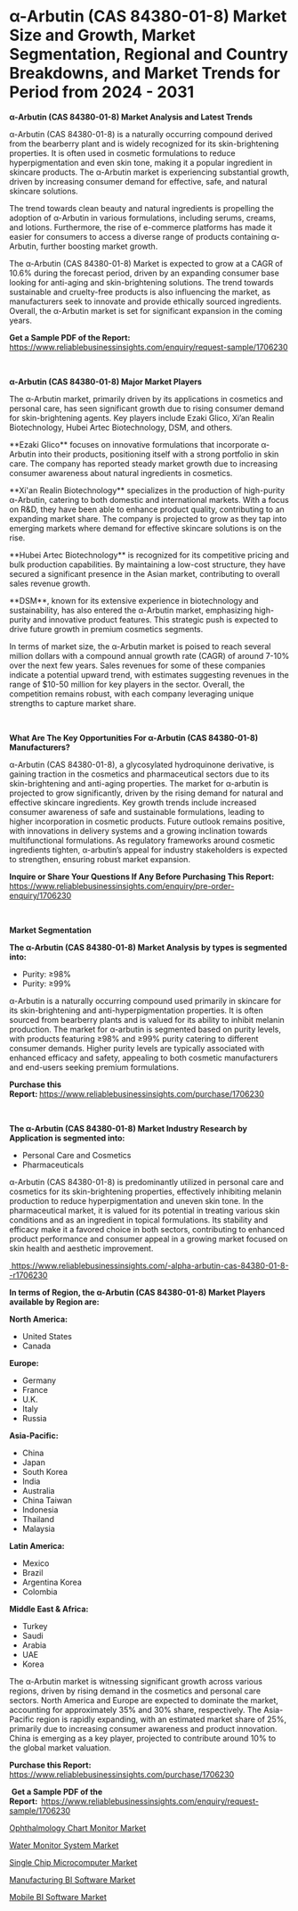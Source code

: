 <p><h1>α-Arbutin (CAS 84380-01-8) Market Size and Growth, Market Segmentation, Regional and Country Breakdowns, and Market Trends for Period from 2024 -  2031</h1></p><p><strong>α-Arbutin (CAS 84380-01-8) Market Analysis and Latest Trends</strong></p>
<p><p>α-Arbutin (CAS 84380-01-8) is a naturally occurring compound derived from the bearberry plant and is widely recognized for its skin-brightening properties. It is often used in cosmetic formulations to reduce hyperpigmentation and even skin tone, making it a popular ingredient in skincare products. The α-Arbutin market is experiencing substantial growth, driven by increasing consumer demand for effective, safe, and natural skincare solutions. </p><p>The trend towards clean beauty and natural ingredients is propelling the adoption of α-Arbutin in various formulations, including serums, creams, and lotions. Furthermore, the rise of e-commerce platforms has made it easier for consumers to access a diverse range of products containing α-Arbutin, further boosting market growth. </p><p>The α-Arbutin (CAS 84380-01-8) Market is expected to grow at a CAGR of 10.6% during the forecast period, driven by an expanding consumer base looking for anti-aging and skin-brightening solutions. The trend towards sustainable and cruelty-free products is also influencing the market, as manufacturers seek to innovate and provide ethically sourced ingredients. Overall, the α-Arbutin market is set for significant expansion in the coming years.</p></p>
<p><strong>Get a Sample PDF of the Report:&nbsp;</strong> <a href="https://www.reliablebusinessinsights.com/enquiry/request-sample/1706230?utm_campaign=1138&utm_medium=2&utm_source=Github&utm_content=ia&utm_term=21102024&utm_id=a-arbutin-cas-84380-01-8">https://www.reliablebusinessinsights.com/enquiry/request-sample/1706230</a></p>
<p>&nbsp;</p>
<p><strong>α-Arbutin (CAS 84380-01-8) Major Market Players</strong></p>
<p><p>The α-Arbutin market, primarily driven by its applications in cosmetics and personal care, has seen significant growth due to rising consumer demand for skin-brightening agents. Key players include Ezaki Glico, Xi’an Realin Biotechnology, Hubei Artec Biotechnology, DSM, and others.</p><p>**Ezaki Glico** focuses on innovative formulations that incorporate α-Arbutin into their products, positioning itself with a strong portfolio in skin care. The company has reported steady market growth due to increasing consumer awareness about natural ingredients in cosmetics.</p><p>**Xi'an Realin Biotechnology** specializes in the production of high-purity α-Arbutin, catering to both domestic and international markets. With a focus on R&D, they have been able to enhance product quality, contributing to an expanding market share. The company is projected to grow as they tap into emerging markets where demand for effective skincare solutions is on the rise.</p><p>**Hubei Artec Biotechnology** is recognized for its competitive pricing and bulk production capabilities. By maintaining a low-cost structure, they have secured a significant presence in the Asian market, contributing to overall sales revenue growth. </p><p>**DSM**, known for its extensive experience in biotechnology and sustainability, has also entered the α-Arbutin market, emphasizing high-purity and innovative product features. This strategic push is expected to drive future growth in premium cosmetics segments.</p><p>In terms of market size, the α-Arbutin market is poised to reach several million dollars with a compound annual growth rate (CAGR) of around 7-10% over the next few years. Sales revenues for some of these companies indicate a potential upward trend, with estimates suggesting revenues in the range of $10-50 million for key players in the sector. Overall, the competition remains robust, with each company leveraging unique strengths to capture market share.</p></p>
<p>&nbsp;</p>
<p><strong>What Are The Key Opportunities For α-Arbutin (CAS 84380-01-8) Manufacturers?</strong></p>
<p><p>α-Arbutin (CAS 84380-01-8), a glycosylated hydroquinone derivative, is gaining traction in the cosmetics and pharmaceutical sectors due to its skin-brightening and anti-aging properties. The market for α-arbutin is projected to grow significantly, driven by the rising demand for natural and effective skincare ingredients. Key growth trends include increased consumer awareness of safe and sustainable formulations, leading to higher incorporation in cosmetic products. Future outlook remains positive, with innovations in delivery systems and a growing inclination towards multifunctional formulations. As regulatory frameworks around cosmetic ingredients tighten, α-arbutin’s appeal for industry stakeholders is expected to strengthen, ensuring robust market expansion.</p></p>
<p><strong>Inquire or Share Your Questions If Any Before Purchasing This Report:</strong> <a href="https://www.reliablebusinessinsights.com/enquiry/pre-order-enquiry/1706230?utm_campaign=1138&utm_medium=2&utm_source=Github&utm_content=ia&utm_term=21102024&utm_id=a-arbutin-cas-84380-01-8">https://www.reliablebusinessinsights.com/enquiry/pre-order-enquiry/1706230</a></p>
<p>&nbsp;</p>
<p><strong>Market Segmentation</strong></p>
<p><strong>The α-Arbutin (CAS 84380-01-8) Market Analysis by types is segmented into:</strong></p>
<p><ul><li>Purity: ≥98%</li><li>Purity: ≥99%</li></ul></p>
<p><p>α-Arbutin is a naturally occurring compound used primarily in skincare for its skin-brightening and anti-hyperpigmentation properties. It is often sourced from bearberry plants and is valued for its ability to inhibit melanin production. The market for α-arbutin is segmented based on purity levels, with products featuring ≥98% and ≥99% purity catering to different consumer demands. Higher purity levels are typically associated with enhanced efficacy and safety, appealing to both cosmetic manufacturers and end-users seeking premium formulations.</p></p>
<p><strong>Purchase this Report:&nbsp;</strong><a href="https://www.reliablebusinessinsights.com/purchase/1706230?utm_campaign=1138&utm_medium=2&utm_source=Github&utm_content=ia&utm_term=21102024&utm_id=a-arbutin-cas-84380-01-8">https://www.reliablebusinessinsights.com/purchase/1706230</a></p>
<p>&nbsp;</p>
<p><strong>The α-Arbutin (CAS 84380-01-8) Market Industry Research by Application is segmented into:</strong></p>
<p><ul><li>Personal Care and Cosmetics</li><li>Pharmaceuticals</li></ul></p>
<p><p>α-Arbutin (CAS 84380-01-8) is predominantly utilized in personal care and cosmetics for its skin-brightening properties, effectively inhibiting melanin production to reduce hyperpigmentation and uneven skin tone. In the pharmaceutical market, it is valued for its potential in treating various skin conditions and as an ingredient in topical formulations. Its stability and efficacy make it a favored choice in both sectors, contributing to enhanced product performance and consumer appeal in a growing market focused on skin health and aesthetic improvement.</p></p>
<p><a href="https://www.reliablebusinessinsights.com/-alpha-arbutin-cas-84380-01-8--r1706230?utm_campaign=1138&utm_medium=2&utm_source=Github&utm_content=ia&utm_term=21102024&utm_id=a-arbutin-cas-84380-01-8">&nbsp;https://www.reliablebusinessinsights.com/-alpha-arbutin-cas-84380-01-8--r1706230</a></p>
<p><strong>In terms of Region, the α-Arbutin (CAS 84380-01-8) Market Players available by Region are:</strong></p>
<p>
    <p> <strong> North America: </strong>
        <ul>
            <li>United States</li>
            <li>Canada</li>
        </ul>
        </p> 
    <p> <strong> Europe: </strong>
        <ul>
            <li>Germany</li>
            <li>France</li>
            <li>U.K.</li>
            <li>Italy</li>
            <li>Russia</li>
        </ul>
        </p> 
    <p> <strong> Asia-Pacific: </strong>
        <ul>
            <li>China</li>
            <li>Japan</li>
            <li>South Korea</li>
            <li>India</li>
            <li>Australia</li>
            <li>China Taiwan</li>
            <li>Indonesia</li>
            <li>Thailand</li>
            <li>Malaysia</li>
        </ul>
        </p> 
    <p> <strong> Latin America: </strong>
        <ul>
            <li>Mexico</li>
            <li>Brazil</li>
            <li>Argentina Korea</li>
            <li>Colombia</li>
        </ul>
        </p> 
    <p> <strong> Middle East & Africa: </strong>
        <ul>
            <li>Turkey</li>
            <li>Saudi</li>
            <li>Arabia</li>
            <li>UAE</li>
            <li>Korea</li>
        </ul>
    </p>
    </p>
<p><p>The α-Arbutin market is witnessing significant growth across various regions, driven by rising demand in the cosmetics and personal care sectors. North America and Europe are expected to dominate the market, accounting for approximately 35% and 30% share, respectively. The Asia-Pacific region is rapidly expanding, with an estimated market share of 25%, primarily due to increasing consumer awareness and product innovation. China is emerging as a key player, projected to contribute around 10% to the global market valuation.</p></p>
<p><strong>Purchase this Report: </strong><a href="https://www.reliablebusinessinsights.com/purchase/1706230?utm_campaign=1138&utm_medium=2&utm_source=Github&utm_content=ia&utm_term=21102024&utm_id=a-arbutin-cas-84380-01-8">https://www.reliablebusinessinsights.com/purchase/1706230</a></p>
<p>&nbsp;<strong>Get a Sample PDF of the Report:&nbsp;&nbsp;</strong><a href="https://www.reliablebusinessinsights.com/enquiry/request-sample/1706230?utm_campaign=1138&utm_medium=2&utm_source=Github&utm_content=ia&utm_term=21102024&utm_id=a-arbutin-cas-84380-01-8">https://www.reliablebusinessinsights.com/enquiry/request-sample/1706230</a></p>
<p><strong></strong></p>
<p><p><a href="https://github.com/khloet8sawender/Market-Research-Report-List-1/blob/main/ophthalmology-chart-monitor-market.md?utm_campaign=1138&utm_medium=2&utm_source=Github&utm_content=ia&utm_term=21102024&utm_id=a-arbutin-cas-84380-01-8">Ophthalmology Chart Monitor Market</a></p><p><a href="https://issuu.com/reportprime-2/docs/water-monitor-system-market-size-20_4ebcf637d231a6?utm_campaign=1138&utm_medium=2&utm_source=Github&utm_content=ia&utm_term=21102024&utm_id=a-arbutin-cas-84380-01-8">Water Monitor System Market</a></p><p><a href="https://issuu.com/reportprime-2/docs/single-chip-microcomputer-market-si_b5799572f1f185?utm_campaign=1138&utm_medium=2&utm_source=Github&utm_content=ia&utm_term=21102024&utm_id=a-arbutin-cas-84380-01-8">Single Chip Microcomputer Market</a></p><p><a href="https://www.linkedin.com/pulse/exploring-manufacturing-bi-software-market-dynamics-global-trends-kamhf?utm_campaign=1138&utm_medium=2&utm_source=Github&utm_content=ia&utm_term=21102024&utm_id=a-arbutin-cas-84380-01-8">Manufacturing BI Software Market</a></p><p><a href="https://www.linkedin.com/pulse/mobile-bi-software-revenue-growth-report-2024-2031-germarial-dp9tf?utm_campaign=1138&utm_medium=2&utm_source=Github&utm_content=ia&utm_term=21102024&utm_id=a-arbutin-cas-84380-01-8">Mobile BI Software Market</a></p></p>